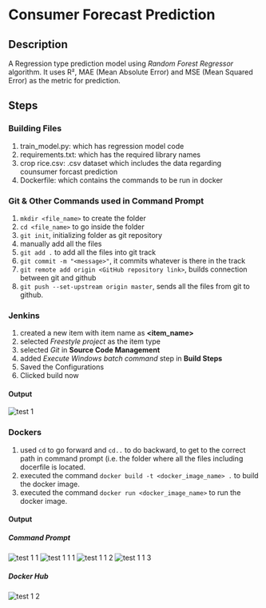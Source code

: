 # Consumer Forecast Prediction

## Description
A Regression type prediction model using *Random Forest Regressor* algorithm. It uses R², MAE (Mean Absolute Error) and MSE (Mean Squared Error) as the metric for prediction.

## Steps

### Building Files
1) train_model.py: which has regression model code
2) requirements.txt: which has the required library names
3) crop rice.csv: .csv dataset which includes the data regarding counsumer forcast prediction
4) Dockerfile: which contains the commands to be run in docker

### Git & Other Commands used in Command Prompt
1) `mkdir <file_name>` to create the folder
2) `cd <file_name>` to go inside the folder
3) `git init`, initializing folder as git repository
4) manually add all the files
5) `git add .` to add all the files into git track
6) `git commit -m "<message>"`, it commits whatever is there in the track
7) `git remote add origin <GitHub repository link>`, builds connection between git and github
8) `git push --set-upstream origin master`, sends all the files from git to github.


### Jenkins
1) created a new item with item name as **<item_name>**
2) selected *Freestyle project* as the item type
3) selected *Git* in **Source Code Management**
4) added *Execute Windows batch command* step in **Build Steps**
5) Saved the Configurations
6) Clicked build now

#### Output
  ![test 1](https://github.com/user-attachments/assets/ee896205-6fbf-4105-ab0a-e3b5969ac210)

### Dockers
1) used `cd` to go forward and `cd..` to do backward, to get to the correct path in command prompt (i.e. the folder where all the files including docerfile is located.
2) executed the command `docker build -t <docker_image_name> .` to build the docker image.
3) executed the command `docker run <docker_image_name>` to run the docker image.

#### Output
  ##### Command Prompt
  ![test 1 1](https://github.com/user-attachments/assets/77f56cf7-610b-4609-a3e5-2ffaec1c90f8)
  ![test 1 1 1](https://github.com/user-attachments/assets/8f8338be-1aca-4d59-a55a-a3879ecd0466)
  ![test 1 1 2](https://github.com/user-attachments/assets/dcce3b90-9774-407e-9826-a4a4de76f876)
  ![test 1 1 3](https://github.com/user-attachments/assets/d3615a52-0f2d-459b-846f-19a4ba21cc85)

  
  ##### Docker Hub
  ![test 1 2](https://github.com/user-attachments/assets/3335af03-867c-48cf-a58e-c70fa48d84e6)

